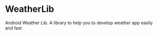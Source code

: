 WeatherLib
==========

Android Weather Lib. A library to help you to develop weather app easily and fast
